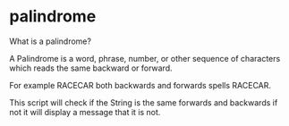 # palindrome
What is a palindrome?

A Palindrome is a word, phrase, number, or other sequence of characters which reads the same backward or forward.

For example RACECAR both backwards and forwards spells RACECAR. 

This script will check if the String is the same forwards and backwards if not it will display a message that it is not.
